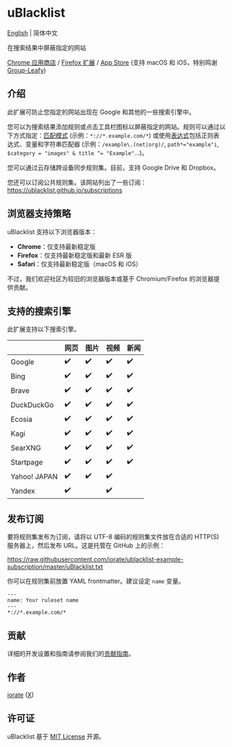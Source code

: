 # uBlacklist

[English](README.md) | 简体中文

在搜索结果中屏蔽指定的网站

[Chrome 应用商店](https://chrome.google.com/webstore/detail/ublacklist/pncfbmialoiaghdehhbnbhkkgmjanfhe) / [Firefox 扩展](https://addons.mozilla.org/en-US/firefox/addon/ublacklist/) / [App Store](https://apps.apple.com/us/app/ublacklist-for-safari/id1547912640) (支持 macOS 和 iOS，特别鸣谢 [Group-Leafy](https://github.com/HoneyLuka/uBlacklist/tree/safari-port/safari-project))

## 介绍

此扩展可防止您指定的网站出现在 Google 和其他的一些搜索引擎中。

您可以为搜索结果添加规则或点击工具栏图标以屏蔽指定的网站。规则可以通过以下方式指定：[匹配模式](https://ublacklist.github.io/docs/advanced-features#match-patterns) (示例：`*://*.example.com/*`) 或使用[表达式](https://ublacklist.github.io/docs/advanced-features#expressions)包括正则表达式、变量和字符串匹配器 (示例：`/example\.(net|org)/`, `path*="example"i`, `$category = "images" & title ^= "Example"`…)。

您可以通过云存储跨设备同步规则集。目前，支持 Google Drive 和 Dropbox。

您还可以订阅公共规则集。该网站列出了一些订阅：
https://ublacklist.github.io/subscriptions

## 浏览器支持策略

uBlacklist 支持以下浏览器版本：

- **Chrome**：仅支持最新稳定版
- **Firefox**：仅支持最新稳定版和最新 ESR 版
- **Safari**：仅支持最新稳定版（macOS 和 iOS）

不过，我们欢迎社区为较旧的浏览器版本或基于 Chromium/Firefox 的浏览器提供贡献。

## 支持的搜索引擎

此扩展支持以下搜索引擎。

<!-- prettier-ignore-start -->

|  | 网页 | 图片 | 视频 | 新闻 |
| --- | --- | --- | --- | --- |
| Google | :heavy_check_mark: | :heavy_check_mark: | :heavy_check_mark: | :heavy_check_mark: |
| Bing | :heavy_check_mark: | :heavy_check_mark: | :heavy_check_mark: | :heavy_check_mark: |
| Brave | :heavy_check_mark: | :heavy_check_mark: | :heavy_check_mark: | :heavy_check_mark: |
| DuckDuckGo | :heavy_check_mark: | :heavy_check_mark: | :heavy_check_mark: | :heavy_check_mark: |
| Ecosia | :heavy_check_mark: | :heavy_check_mark: | :heavy_check_mark: | :heavy_check_mark: |
| Kagi | :heavy_check_mark: | :heavy_check_mark: | :heavy_check_mark: | :heavy_check_mark: |
| SearXNG | :heavy_check_mark: | :heavy_check_mark: | :heavy_check_mark: | :heavy_check_mark: |
| Startpage | :heavy_check_mark: | :heavy_check_mark: | :heavy_check_mark: | :heavy_check_mark: |
| Yahoo! JAPAN | :heavy_check_mark: | :heavy_check_mark: | :heavy_check_mark: |  |
| Yandex | :heavy_check_mark: |  | :heavy_check_mark: |  |

<!-- prettier-ignore-end -->

## 发布订阅

要将规则集发布为订阅，请将以 UTF-8 编码的规则集文件放在合适的 HTTP(S) 服务器上，然后发布 URL。这是托管在 GitHub 上的示例：

https://raw.githubusercontent.com/iorate/ublacklist-example-subscription/master/uBlacklist.txt

你可以在规则集前放置 YAML frontmatter。建议设定 `name` 变量。

```
---
name: Your ruleset name
---
*://*.example.com/*
```

## 贡献

详细的开发设置和指南请参阅我们的[贡献指南](CONTRIBUTING.md)。

## 作者

[iorate](https://github.com/iorate) ([X](https://x.com/iorate))

## 许可证

uBlacklist 基于 [MIT License](LICENSE.txt) 开源。
